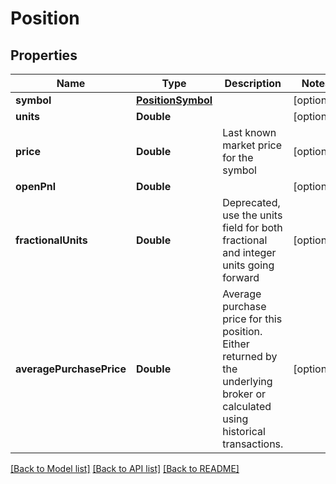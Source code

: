 # Position

## Properties
Name | Type | Description | Notes
------------ | ------------- | ------------- | -------------
**symbol** | [**PositionSymbol**](PositionSymbol.md) |  | [optional] 
**units** | **Double** |  | [optional] 
**price** | **Double** | Last known market price for the symbol | [optional] 
**openPnl** | **Double** |  | [optional] 
**fractionalUnits** | **Double** | Deprecated, use the units field for both fractional and integer units going forward | [optional] 
**averagePurchasePrice** | **Double** | Average purchase price for this position. Either returned by the underlying broker or calculated using historical transactions. | [optional] 

[[Back to Model list]](../README.md#models) [[Back to API list]](../README.md#api-endpoints) [[Back to README]](../README.md)



